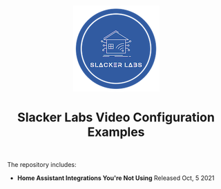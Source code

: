 <div align="center">
<img src="images/slacker_labs.png">
<h1>Slacker Labs Video Configuration Examples</h1>
<br>
</div>


The repository includes:

- **Home Assistant Integrations You're Not Using** Released Oct, 5 2021
    

